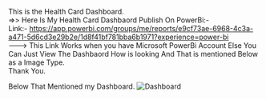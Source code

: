 This is the Health Card Dashboard.<br>
=>> Here Is My Health Card Dashbaord Publish On PowerBi:-<br>
Link:- <a>https://app.powerbi.com/groups/me/reports/e9cf73ae-6968-4c3a-a471-5d6cd3e29b2e/1d8f41bf781bba6b1971?experience=power-bi<a/> <br>
---> This Link Works when you have Microsoft PowerBi Account Else You Can Just View The Dashbaord How is looking And That is mentioned Below as a Image Type.<br>
Thank You.







Below That Mentioned my Dashboard.
![Dashboard](https://github.com/user-attachments/assets/2ad07fdf-ff34-42d5-b650-09e71867bbe7)


